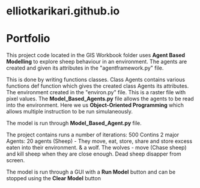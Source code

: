 # elliotkarikari.github.io
# Portfolio
This project code located in the GIS Workbook folder uses __Agent Based Modelling__ to explore sheep behaviour in an environment. The agents are created and given its attributes in the "agentframework.py" file. 

This is done by writing functions classes. Class Agents contains various functions def function which gives the created class Agents its attributes.     
The environment created in the "environ.py" file. This is a raster file with pixel values. The __Model_Based_Agents.py__ file allows the agents to be read into the environment. Here we us __Object-Oriented Programming__ which allows multiple instruction to be run simulaneously. 

The model is run through __Model_Based_Agent.py__ file. 

The project contains runs a number of iterations: 500
Contins 2 major Agents: 
20 agents (Sheep) - They move, eat, store, share and store excess eaten into their environment.
& a wolf. 
The wolves - move (Chase sheep) and kill sheep when they are close enough. Dead sheep disapper from screen. 

The model is run through a GUI with a __Run Model__ button and can be stopped using the __Clear Model__ button 
